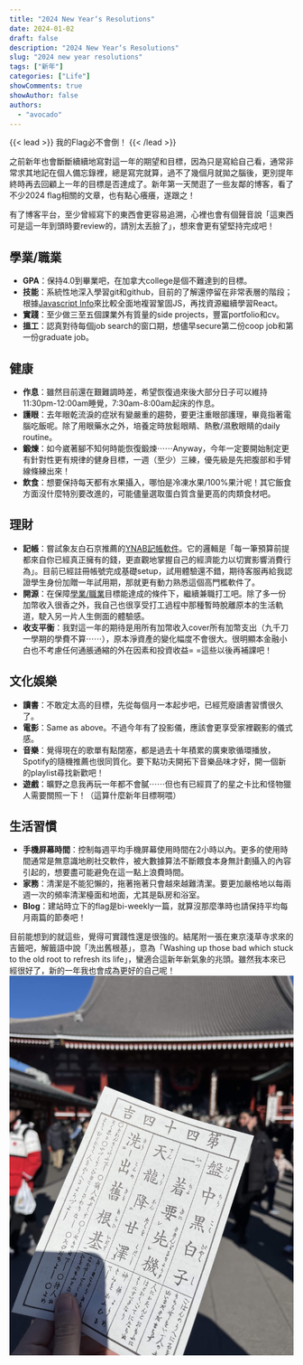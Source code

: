 ```yaml
---
title: "2024 New Year‘s Resolutions"
date: 2024-01-02
draft: false
description: "2024 New Year‘s Resolutions"
slug: "2024 new year resolutions"
tags: ["新年"]
categories: ["Life"]
showComments: true
showAuthor: false
authors:
  - "avocado"
---
```

{{< lead >}}
我的Flag必不會倒！
{{< /lead >}}

之前新年也會斷斷續續地寫對這一年的期望和目標，因為只是寫給自己看，通常非常求其地記在個人備忘錄裡，總是寫完就算，過不了幾個月就拋之腦後，更別提年終時再去回顧上一年的目標是否達成了。新年第一天閒逛了一些友鄰的博客，看了不少2024 flag相關的文章，也有點心癢癢，遂跟之！

有了博客平台，至少曾經寫下的東西會更容易追溯，心裡也會有個聲音說「這東西可是這一年到頭時要review的，請別太丟臉了」，想來會更有望堅持完成吧！
## 學業/職業
- **GPA**：保持4.0到畢業吧，在加拿大college是個不難達到的目標。
- **技能**：系統性地深入學習git和github，目前的了解還停留在非常表層的階段；根據[Javascript Info](https://javascript.info/)來比較全面地複習鞏固JS，再找資源繼續學習React。
- **實踐**：至少做三至五個課業外有質量的side projects，豐富portfolio和cv。
- **搵工**：認真對待每個job search的窗口期，想儘早secure第二份coop job和第一份graduate job。
## 健康
- **作息**：雖然目前還在艱難調時差，希望恢復過來後大部分日子可以維持11:30pm-12:00am睡覺，7:30am-8:00am起床的作息。
- **護眼**：去年眼乾流淚的症狀有變嚴重的趨勢，要更注重眼部護理，畢竟指著電腦吃飯呢。除了用眼藥水之外，培養定時放鬆眼睛、熱敷/濕敷眼睛的daily routine。
- **鍛煉**：如今崴著腳不知何時能恢復鍛煉⋯⋯Anyway，今年一定要開始制定更有針對性更有規律的健身目標，一週（至少）三練，優先級是先把腹部和手臂線條練出來！
- **飲食**：想要保持每天都有水果攝入，哪怕是冷凍水果/100%果汁呢！其它飯食方面沒什麼特別要改進的，可能儘量選取蛋白質含量更高的肉類食材吧。
## 理財
- **記帳**：嘗試象友白石京推薦的[YNAB記帳軟件](https://thirdshire.com/why-ynab-is-the-best/)。它的邏輯是「每一筆預算前提都來自你已經真正擁有的錢，更直觀地掌握自己的經濟能力以切實影響消費行為」。目前已經註冊帳號完成基礎setup，試用體驗還不錯，期待客服再給我認證學生身份加贈一年試用期，那就更有動力熟悉這個高門檻軟件了。
- **開源**：在保障[學業/職業](#學業職業)目標能達成的條件下，繼續兼職打工吧。除了多一份加幣收入很香之外，我自己也很享受打工過程中那種暫時脫離原本的生活軌道，駛入另一片人生側面的體驗感。
- **收支平衡**：我對這一年的期待是用所有加幣收入cover所有加幣支出（九千刀一學期的學費不算⋯⋯），原本淨資產的變化幅度不會很大。很明顯本金融小白也不考慮任何通脹通縮的外在因素和投資收益= =這些以後再補課吧！
## 文化娛樂
- **讀書**：不敢定太高的目標，先從每個月一本起步吧，已經荒廢讀書習慣很久了。
- **電影**：Same as above。不過今年有了投影儀，應該會更享受家裡觀影的儀式感。
- **音樂**：覺得現在的歌單有點閉塞，都是過去十年積累的廣東歌循環播放，Spotify的隨機推薦也很同質化。要下點功夫開拓下音樂品味才好，開一個新的playlist尋找新歡吧！
- **遊戲**：曠野之息我再玩一年都不會膩⋯⋯但也有已經買了的星之卡比和怪物獵人需要關照一下！（這算什麼新年目標啊喂）
## 生活習慣
- **手機屏幕時間**：控制每週平均手機屏幕使用時間在2小時以內。更多的使用時間通常是無意識地刷社交軟件，被大數據算法不斷餵食本身無計劃攝入的內容引起的，想要盡可能避免在這一點上浪費時間。
- **家務**：清潔是不能犯懶的，拖著拖著只會越來越難清潔。要更加嚴格地以每兩週一次的頻率清潔檯面和地面，尤其是臥房和浴室。
- **Blog**：建站時立下的flag是bi-weekly一篇，就算沒那麼準時也請保持平均每月兩篇的節奏吧！


目前能想到的就這些，覺得可實踐性還是很強的。結尾附一張在東京淺草寺求來的吉籤吧，解籤語中說「洗出舊根基」，意為「Washing up those bad which stuck to the old root to refresh its life」，蠻適合這新年新氣象的兆頭。雖然我本來已經很好了，新的一年我也會成為更好的自己呢！
![fortune stick](fortune_stick.jpg)
